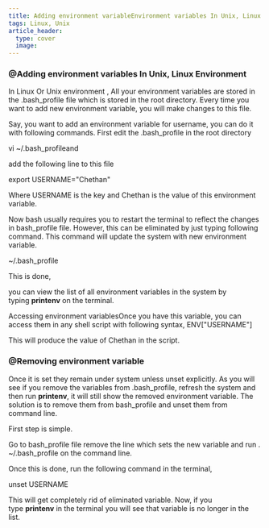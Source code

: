 ```yaml
---
title: Adding environment variableEnvironment variables In Unix, Linux
tags: Linux, Unix
article_header:
  type: cover
  image:
---
```




### @Adding environment variables In Unix, Linux Environment
In Linux Or Unix environment , All your environment variables are stored in the .bash_profile file which is stored in the root directory. Every time you want to add new environment variable, you will make changes to this file. 

Say, you want to add an environment variable for username, you can do it with following commands. First edit the .bash_profile in the root directory

vi ~/.bash_profileand 

add the following line to this file 

export USERNAME="Chethan"

Where USERNAME is the key and Chethan is the value of this environment variable. 

Now bash usually requires you to restart the terminal to reflect the changes in bash_profile file. However, this can be eliminated by just typing following command. This command will update the system with new environment variable.

~/.bash_profile 

This is done, 

you can view the list of all environment variables in the system by typing **printenv** on the terminal.

Accessing environment variablesOnce you have this variable, you can access them in any shell script with following syntax, ENV["USERNAME"]

This will produce the value of Chethan in the script.

### @Removing environment variable 

Once it is set they remain under system unless unset explicitly. As you will see if you remove the variables from .bash_profile, refresh the system and then run **printenv**, it will still show the removed environment variable. The solution is to remove them from bash_profile and unset them from command line.

First step is simple. 

Go to bash_profile file remove the line which sets the new variable and run . ~/.bash_profile on the command line.

Once this is done, run the following command in the terminal,

unset USERNAME

This will get completely rid of eliminated variable. Now, if you type **printenv** in the terminal you will see that variable is no longer in the list.

<!--more-->

